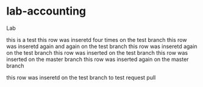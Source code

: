 lab-accounting
==============

Lab



this is a test
this row was inseretd four times on the test branch 
this row was inseretd again and again on the test branch 
this row was inseretd again on the test branch 
this row was inserted on the test branch 
this row was inserted on the master branch 
this row was inserted again on the master branch

this row was inseretd on the test branch to test request pull 
